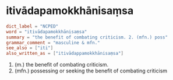 # itivādapamokkhānisaṃsa

``` toml
dict_label = "NCPED"
word = "itivādapamokkhānisaṃsa"
summary = "the benefit of combating criticism. 2. (mfn.) poss"
grammar_comment = "masculine & mfn."
see_also = ["iti"]
also_written_as = ["itivādappamokkhānisaṃsa"]
```

1. (m.) the benefit of combating criticism.
2. (mfn.) possessing or seeking the benefit of combating criticism


